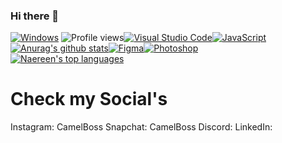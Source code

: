 ### Hi there 👋
[![Windows](https://svgshare.com/i/ZhY.svg)](https://svgshare.com/i/ZhY.svg)
![Profile views](https://gpvc.arturio.dev/CamelBoss)[![Visual Studio Code](https://img.shields.io/badge/--007ACC?logo=visual%20studio%20code&logoColor=ffffff)](https://code.visualstudio.com/)[![JavaScript](https://img.shields.io/badge/--F7DF1E?logo=javascript&logoColor=000)](https://www.javascript.com/)<br>
[![Anurag's github stats](https://github-readme-stats.vercel.app/api?username=CamelBoss&count_private=true&show_icons=true&theme=jolly)](https://github.com/anuraghazra/github-readme-stats)[![Figma](https://img.shields.io/badge/--F24E1E?logo=figma&logoColor=ffffff)](https://www.figma.com/)[![Photoshop](https://img.shields.io/badge/--31A8FF?logo=adobe%20photoshop&logoColor=000)](https://www.photoshop.com/)<br>
[![Naereen's top languages](https://github-readme-stats.vercel.app/api/top-langs/?username=CamelBoss&count_private=true&show_icons=true&theme=jolly)](https://github.com/anuraghazra/github-readme-stats)
<h1>Check my Social's</h1>
Instagram: CamelBoss
Snapchat: CamelBoss
Discord:
LinkedIn:

<!--
**CamelBoss/CamelBoss** is a ✨ _special_ ✨ repository because its `README.md` (this file) appears on your GitHub profile.

Here are some ideas to get you started:

- 🔭 I’m currently working on ...
- 🌱 I’m currently learning ...
- 👯 I’m looking to collaborate on ...
- 🤔 I’m looking for help with ...
- 💬 Ask me about ...
- 📫 How to reach me: ...
- 😄 Pronouns: ...
- ⚡ Fun fact: ...
-->
